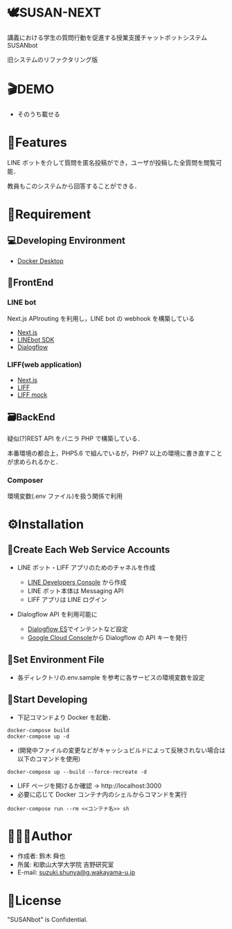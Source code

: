 # 🕊SUSAN-NEXT

講義における学生の質問行動を促進する授業支援チャットボットシステム SUSANbot

旧システムのリファクタリング版

# 🎬DEMO

- そのうち載せる

# 📝Features

LINE ボットを介して質問を匿名投稿ができ，ユーザが投稿した全質問を閲覧可能．

教員もこのシステムから回答することができる．

# 💫Requirement

## 💻Developing Environment

- [Docker Desktop](https://www.docker.com/products/docker-desktop/)

## 👀FrontEnd

### LINE bot

Next.js APIrouting を利用し，LINE bot の webhook を構築している

- [Next.js](https://nextjs.org/)
- [LINEbot SDK](https://github.com/line/line-bot-sdk-nodejs)
- [Dialogflow](https://cloud.google.com/dialogflow/es/docs)

### LIFF(web application)

- [Next.js](https://nextjs.org/)
- [LIFF](https://developers.line.biz/ja/docs/liff/overview/)
- [LIFF mock](https://github.com/line/liff-mock)

## 🗃BackEnd

疑似(?)REST API をバニラ PHP で構築している．

本番環境の都合上，PHP5.6 で組んでいるが，PHP7 以上の環境に書き直すことが求められるかと．

### Composer

環境変数(.env ファイル)を扱う関係で利用

# ⚙️Installation

## 🧩Create Each Web Service Accounts

- LINE ボット・LIFF アプリのためのチャネルを作成

  - [LINE Developers Console](https://developers.line.biz/console/) から作成
  - LINE ボット本体は Messaging API
  - LIFF アプリは LINE ログイン

- Dialogflow API を利用可能に
  - [Dialogflow ES](https://dialogflow.cloud.google.com/)でインテントなど設定
  - [Google Cloud Console](https://console.cloud.google.com/)から Dialogflow の API キーを発行

## 📝Set Environment File

- 各ディレクトリの.env.sample を参考に各サービスの環境変数を設定

## 🤖Start Developing

- 下記コマンドより Docker を起動．

```Shell
docker-compose build
docker-compose up -d
```

- (開発中ファイルの変更などがキャッシュビルドによって反映されない場合は以下のコマンドを使用)

```Shell
docker-compose up --build --force-recreate -d
```

- LIFF ページを開けるか確認 → http://localhost:3000
- 必要に応じて Docker コンテナ内のシェルからコマンドを実行

```Shell
docker-compose run --rm <<コンテナ名>> sh
```

# 🙋🏻‍♂️Author

- 作成者: 鈴木 舜也
- 所属: 和歌山大学大学院 吉野研究室
- E-mail: suzuki.shunya@g.wakayama-u.jp

# 🪪License

"SUSANbot" is Confidential.
